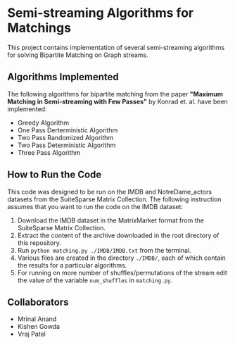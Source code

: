 # Semi-streaming Algorithms for Matchings
This project contains implementation of several semi-streaming algorithms for solving Bipartite Matching on Graph streams.  

## Algorithms Implemented
The following algorithms for bipartite matching from the paper **"Maximum Matching in Semi-streaming with Few Passes"** by Konrad et. al. have been implemented:
 - Greedy Algorithm
 - One Pass Derterministic Algorithm 
 - Two Pass Randomized Algorithm
 - Two Pass Deterministic Algorithm
 - Three Pass Algorithm

## How to Run the Code
This code was designed to be run on the IMDB and NotreDame_actors datasets from the SuiteSparse Matrix Collection. The following instruction assumes that you want to run the code on the IMDB dataset:

1. Download the IMDB dataset in the MatrixMarket format from the SuiteSparse Matrix Collection. 
2. Extract the content of the archive downloaded in the root directory of this repository.
3. Run `python matching.py ./IMDB/IMDB.txt` from the terminal. 
4. Various files are created in the directory `./IMDB/`, each of which contain the results for a particular algorithms.
5. For running on more number of shuffles/permutations of the stream edit the value of the variable `num_shuffles` in `matching.py`.

## Collaborators
- Mrinal Anand
- Kishen Gowda
- Vraj Patel